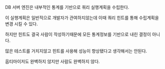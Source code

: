 DB 서버 엔진은 내부적인 통계를 기반으로 쿼리 실행계획을 수립한다.

이 실행계획은 일반적으로 개발자가 관여하지않는데 이때 쿼리 힌트를 통해 수립계획을 변경 시킬 수 있다.

하지만 힌트도 결국 사람이 작성하기때문에 모든 통계정보를 기반으로 내린 결정이 아니다.

많은 테스트를 거치지않고 힌트를 사용해 성능이 향상됐다고 생각해서는 안된다.

옵티마이저도 완벽하지 않지만 사람도 완벽하지 않다.
